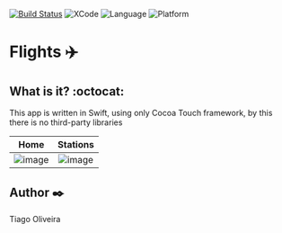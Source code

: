 [![Build Status](https://travis-ci.com/issuran/available-flights.svg?branch=main)](https://travis-ci.com/issuran/available-flights) ![XCode](https://img.shields.io/badge/XCode-12.4-inactive.svg) ![Language](https://img.shields.io/badge/Language-Swift5.1-inactive.svg) ![Platform](https://img.shields.io/badge/Platform-iOS-inactive.svg)

# Flights :airplane:

## What is it? :octocat:
This app is written in Swift, using only Cocoa Touch framework, by this there is no third-party libraries

Home         |  Stations
:-------------------------:|:-------------------------:
![image](https://user-images.githubusercontent.com/8193383/120245980-4456c000-c245-11eb-9f64-750d8ea35c87.png) |   ![image](https://user-images.githubusercontent.com/8193383/120245985-47ea4700-c245-11eb-9fe9-60677f0bd728.png)

## Author :black_nib:
Tiago Oliveira
